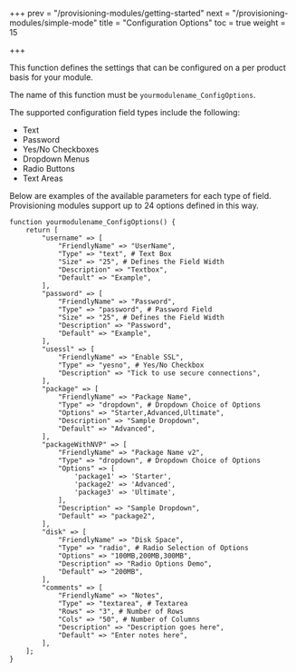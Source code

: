 +++
prev = "/provisioning-modules/getting-started"
next = "/provisioning-modules/simple-mode"
title = "Configuration Options"
toc = true
weight = 15

+++

This function defines the settings that can be configured on a per product basis for your module.

The name of this function must be `yourmodulename_ConfigOptions`.

The supported configuration field types include the following:

* Text
* Password
* Yes/No Checkboxes
* Dropdown Menus
* Radio Buttons
* Text Areas

Below are examples of the available parameters for each type of field. Provisioning modules support up to 24 options defined in this way.

```
function yourmodulename_ConfigOptions() {
    return [
        "username" => [
            "FriendlyName" => "UserName",
            "Type" => "text", # Text Box
            "Size" => "25", # Defines the Field Width
            "Description" => "Textbox",
            "Default" => "Example",
        ],
        "password" => [
            "FriendlyName" => "Password",
            "Type" => "password", # Password Field
            "Size" => "25", # Defines the Field Width
            "Description" => "Password",
            "Default" => "Example",
        ],
        "usessl" => [
            "FriendlyName" => "Enable SSL",
            "Type" => "yesno", # Yes/No Checkbox
            "Description" => "Tick to use secure connections",
        ],
        "package" => [
            "FriendlyName" => "Package Name",
            "Type" => "dropdown", # Dropdown Choice of Options
            "Options" => "Starter,Advanced,Ultimate",
            "Description" => "Sample Dropdown",
            "Default" => "Advanced",
        ],
        "packageWithNVP" => [
            "FriendlyName" => "Package Name v2",
            "Type" => "dropdown", # Dropdown Choice of Options
            "Options" => [
                'package1' => 'Starter',
                'package2' => 'Advanced',
                'package3' => 'Ultimate',
            ],
            "Description" => "Sample Dropdown",
            "Default" => "package2",
        ],
        "disk" => [
            "FriendlyName" => "Disk Space",
            "Type" => "radio", # Radio Selection of Options
            "Options" => "100MB,200MB,300MB",
            "Description" => "Radio Options Demo",
            "Default" => "200MB",
        ],
        "comments" => [
            "FriendlyName" => "Notes",
            "Type" => "textarea", # Textarea
            "Rows" => "3", # Number of Rows
            "Cols" => "50", # Number of Columns
            "Description" => "Description goes here",
            "Default" => "Enter notes here",
        ],
    ];
}
```
